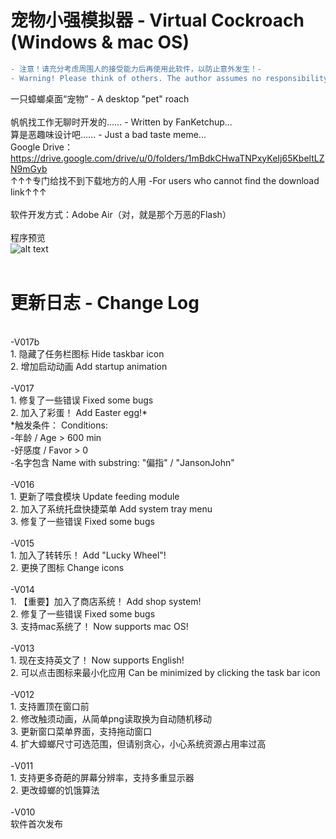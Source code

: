 # 宠物小强模拟器 - Virtual Cockroach (Windows & mac OS)
```diff
- 注意！请充分考虑周围人的接受能力后再使用此软件，以防止意外发生！-
- Warning! Please think of others. The author assumes no responsibility for a damaged screen!-
```
一只蟑螂桌面“宠物” - A desktop "pet" roach <br/><br/>
帆帆找工作无聊时开发的…… - Written by FanKetchup...<br/>
算是恶趣味设计吧…… - Just a bad taste meme... <br/>
Google Drive：https://drive.google.com/drive/u/0/folders/1mBdkCHwaTNPxyKeIj65KbeltLZN9mGyb
<br/>↑↑↑专门给找不到下载地方的人用 -For users who cannot find the download link↑↑↑
<br/>
<br/>
软件开发方式：Adobe Air（对，就是那个万恶的Flash）
<br/>
<br/>程序预览<br/>
![alt text](https://github.com/FerryYoungFan/VirtualCockroach/blob/master/screenshot.png)
<br/><br/>
# 更新日志 - Change Log
<br/>
-V017b<br/>
1. 隐藏了任务栏图标 Hide taskbar icon<br/>
2. 增加启动动画 Add startup animation<br/>
<br/>
-V017<br/>
1. 修复了一些错误  Fixed some bugs <br/>
2. 加入了彩蛋！ Add Easter egg!* <br/>
*触发条件： Conditions: <br/>
-年龄 / Age > 600 min<br/>
-好感度 / Favor > 0<br/>
-名字包含 Name with substring: "偏指" / "JansonJohn"<br/>

<br/>
-V016<br/>
1. 更新了喂食模块 Update feeding module<br/>
2. 加入了系统托盘快捷菜单 Add system tray menu<br/>
3. 修复了一些错误  Fixed some bugs <br/>
<br/>
-V015<br/>
1. 加入了转转乐！ Add "Lucky Wheel"!<br/>
2. 更换了图标  Change icons <br/>
<br/>
-V014<br/>
1. 【重要】加入了商店系统！ Add shop system!<br/>
2. 修复了一些错误  Fixed some bugs <br/>
3. 支持mac系统了！ Now supports mac OS!<br/>
<br/>
-V013<br/>
1. 现在支持英文了！ Now supports English!<br/>
2. 可以点击图标来最小化应用 Can be minimized by clicking the task bar icon <br/>
<br/>
-V012<br/>
1. 支持置顶在窗口前<br/>
2. 修改触须动画，从简单png读取换为自动随机移动<br/>
3. 更新窗口菜单界面，支持拖动窗口<br/>
4. 扩大蟑螂尺寸可选范围，但请别贪心，小心系统资源占用率过高<br/>
<br/>
-V011<br/>
1. 支持更多奇葩的屏幕分辨率，支持多重显示器<br/>
2. 更改蟑螂的饥饿算法<br/>
<br/>
-V010<br/>
软件首次发布<br/>
